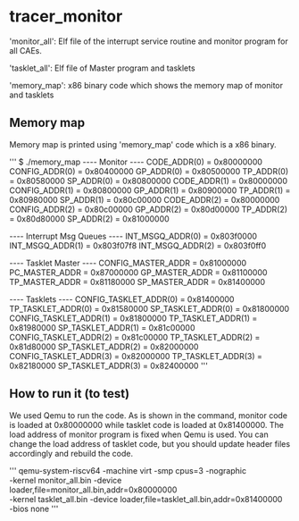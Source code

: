 # tracer_monitor

'monitor_all': Elf file of the interrupt service routine and monitor program for all CAEs.

'tasklet_all': Elf file of Master program and tasklets 

'memory_map': x86 binary code which shows the memory map of monitor and tasklets

## Memory map
Memory map is printed using 'memory_map' code which is a x86 binary.

'''
$ ./memory_map
---- Monitor ----
CODE_ADDR(0) = 0x80000000
CONFIG_ADDR(0) = 0x80400000
GP_ADDR(0) = 0x80500000
TP_ADDR(0) = 0x80580000
SP_ADDR(0) = 0x80800000
CODE_ADDR(1) = 0x80000000
CONFIG_ADDR(1) = 0x80800000
GP_ADDR(1) = 0x80900000
TP_ADDR(1) = 0x80980000
SP_ADDR(1) = 0x80c00000
CODE_ADDR(2) = 0x80000000
CONFIG_ADDR(2) = 0x80c00000
GP_ADDR(2) = 0x80d00000
TP_ADDR(2) = 0x80d80000
SP_ADDR(2) = 0x81000000

---- Interrupt Msg Queues ----
INT_MSGQ_ADDR(0) = 0x803f0000
INT_MSGQ_ADDR(1) = 0x803f07f8
INT_MSGQ_ADDR(2) = 0x803f0ff0

---- Tasklet Master ----
CONFIG_MASTER_ADDR = 0x81000000
PC_MASTER_ADDR = 0x87000000
GP_MASTER_ADDR = 0x81100000
TP_MASTER_ADDR = 0x81180000
SP_MASTER_ADDR = 0x81400000

---- Tasklets ----
CONFIG_TASKLET_ADDR(0) = 0x81400000
TP_TASKLET_ADDR(0) = 0x81580000
SP_TASKLET_ADDR(0) = 0x81800000
CONFIG_TASKLET_ADDR(1) = 0x81800000
TP_TASKLET_ADDR(1) = 0x81980000
SP_TASKLET_ADDR(1) = 0x81c00000
CONFIG_TASKLET_ADDR(2) = 0x81c00000
TP_TASKLET_ADDR(2) = 0x81d80000
SP_TASKLET_ADDR(2) = 0x82000000
CONFIG_TASKLET_ADDR(3) = 0x82000000
TP_TASKLET_ADDR(3) = 0x82180000
SP_TASKLET_ADDR(3) = 0x82400000
'''

## How to run it (to test)

We used Qemu to run the code. As is shown in the command, monitor code is loaded at 0x80000000 while tasklet code is loaded at 0x81400000. The load address of monitor program is fixed when Qemu is used. You can change the load address of tasklet code, but you should update header files accordingly and rebuild the code.

'''
qemu-system-riscv64 -machine virt -smp cpus=3 -nographic \
	-kernel monitor_all.bin -device loader,file=monitor_all.bin,addr=0x80000000 \
	-kernel tasklet_all.bin -device loader,file=tasklet_all.bin,addr=0x81400000 \
	-bios none
'''
